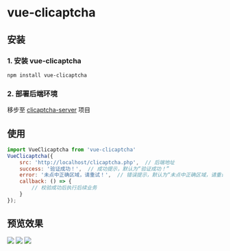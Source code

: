 # vue-clicaptcha

## 安装

### 1. 安装 vue-clicaptcha

```
npm install vue-clicaptcha
```

### 2. 部署后端环境

移步至 [clicaptcha-server](https://github.com/hooray/clicaptcha-server) 项目

## 使用

```javascript
import VueClicaptcha from 'vue-clicaptcha'
VueClicaptcha({
    src: 'http://localhost/clicaptcha.php',  // 后端地址
    success: '验证成功！',  // 成功提示，默认为“验证成功！”
    error: '未点中正确区域，请重试！',  // 错误提示，默认为“未点中正确区域，请重试！”
    callback: () => {
        // 校验成功后执行后续业务
    }
});
```

## 预览效果

![](https://i.loli.net/2018/10/10/5bbdb7ca30961.png)
![](https://i.loli.net/2018/10/10/5bbdba619fc92.png)
![](https://i.loli.net/2018/10/10/5bbdba4132cab.png)